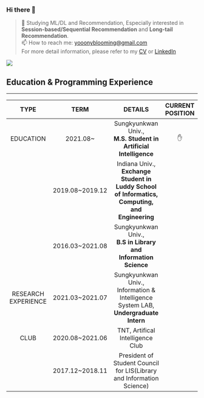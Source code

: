### Hi there 👋

> 📝 Studying ML/DL and Recommendation, Especially interested in **Session-based/Sequential Recommendation** and **Long-tail Recommendation**. <br>
> 📫 How to reach me: yooonyblooming@gmail.com <br>
> For more detail information, please refer to my [CV]() or [LinkedIn](https://www.linkedin.com/in/yang-heeyoon-738836217) <br>



![](http://github-profile-summary-cards.vercel.app/api/cards/profile-details?username=yoony02) 


## Education & Programming Experience
--------------------------------
|  TYPE    | TERM     |  DETAILS   |  CURRENT POSITION |
| :----: | :----: | :----: | :----: |
| EDUCATION    |  2021.08~ |  Sungkyunkwan Univ., <br> **M.S. Student in Artificial Intelligence**    | ✋ |
|     |  2019.08~2019.12   |  Indiana Univ., <br> **Exchange Student in Luddy School of Informatics, Computing, and Engineering**    |  |      
|     |  2016.03~2021.08   |  Sungkyunkwan Univ., <br> **B.S in Library and Information Science**    |  |
| RESEARCH EXPERIENCE     |   2021.03~2021.07   |  Sungkyunkwan Univ., <br>Information & Intelligence System LAB, <br>**Undergraduate Intern** |  |
| CLUB    |    2020.08~2021.06  |  TNT, Artifical Intelligence Club  | |
|     |    2017.12~2018.11  |  President of Student Council for LIS(Library and Information Science)  | |


<!--
**yoony02/yoony02** is a ✨ _special_ ✨ repository because its `README.md` (this file) appears on your GitHub profile.

Here are some ideas to get you started:

- 🔭 I’m currently working on ...
- 🌱 I’m currently learning ...
- 👯 I’m looking to collaborate on ...
- 🤔 I’m looking for help with ...
- 💬 Ask me about ...
- 📫 How to reach me: ...
- 😄 Pronouns: ...
- ⚡ Fun fact: ...
-->
